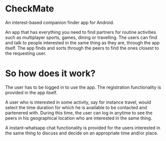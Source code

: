 # CheckMate

An interest-based companion finder app for Android.

An app that has everything you need to find partners for routine activities such as multiplayer sports, games, dining or travelling. The users can find and talk to people interested in the same thing as they are, through the app itself. The app finds and sorts through the peers to find the ones closest to the requesting user.

# So how does it work?

The user has to be logged in to use the app. The registration functionality is provided in the app itself.

A user who is interested in some activity, say for instance travel, would select the time duration for which he is available to be contacted and partenered with. During this time, the user can log in anytime to see the peers in his geographical location who are interested in the same thing.

A instant-whatsapp chat functionality is provided for the users interested in the same thing to discuss and decide on an appropriate time and/or place.
